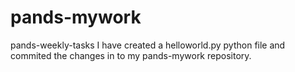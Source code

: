 # pands-mywork
pands-weekly-tasks
I have created a helloworld.py python file and commited the changes in to my pands-mywork repository.
